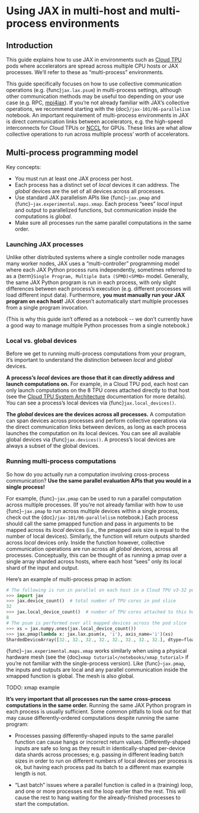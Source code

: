 # Using JAX in multi-host and multi-process environments

## Introduction

This guide explains how to use JAX in environments such as [Cloud
TPU](https://cloud.google.com/tpu) pods where accelerators are spread across
multiple CPU hosts or JAX processes. We’ll refer to these as “multi-process”
environments.

This guide specifically focuses on how to use collective communication
operations (e.g. {func}`jax.lax.psum`) in multi-process settings, although other
communication methods may be useful too depending on your use case (e.g. RPC,
[mpi4jax](https://github.com/mpi4jax/mpi4jax)). If you’re not already familiar
with JAX’s collective operations, we recommend starting with the
{doc}`/jax-101/06-parallelism` notebook. An important requirement of multi-process
environments in JAX is direct communication links between accelerators, e.g. the
high-speed interconnects for Cloud TPUs or
[NCCL](https://developer.nvidia.com/nccl) for GPUs. These links are what allow
collective operations to run across multiple process’ worth of accelerators.


## Multi-process programming model

Key concepts:
*   You must run at least one JAX process per host.
*   Each process has a distinct set of _local_ devices it can address. The
    _global_ devices are the set of all devices across all processes.
*   Use standard JAX parallelism APIs like {func}`~jax.pmap` and
    {func}`~jax.experimental.maps.xmap`. Each process “sees” _local_ input and
    output to parallelized functions, but communication inside the computations
    is _global_.
*   Make sure all processes run the same parallel computations in the same
    order.


### Launching JAX processes

Unlike other distributed systems where a single controller node manages many
worker nodes, JAX uses a “multi-controller” programming model where each JAX
Python process runs independently, sometimes referred to as a
{term}`Single Program, Multiple Data (SPMD)<SPMD>` model. Generally, the same
JAX Python program is run in each process, with only slight differences between
each process’s execution (e.g. different processes will load different input
data). Furthermore, **you must manually run your JAX program on each host!** JAX
doesn’t automatically start multiple processes from a single program invocation.

(This is why this guide isn’t offered as a notebook -- we don’t currently have a
good way to manage multiple Python processes from a single notebook.)


### Local vs. global devices

Before we get to running multi-process computations from your program, it’s
important to understand the distinction between _local_ and _global_ devices.

**A process’s _local_ devices are those that it can directly address and launch
computations on.** For example, in a Cloud TPU pod, each host can only launch
computations on the 8 TPU cores attached directly to that host (see the [Cloud
TPU System Architecture](https://cloud.google.com/tpu/docs/system-architecture)
documentation for more details). You can see a process’s local devices via
{func}`jax.local_devices()`.

**The _global_ devices are the devices across all processes.** A computation can
span devices across processes and perform collective operations via the direct
communication links between devices, as long as each process launches the
computation on its local devices. You can see all available global devices via
{func}`jax.devices()`. A process’s local devices are always a subset of the
global devices.


### Running multi-process computations

So how do you actually run a computation involving cross-process communication?
**Use the same parallel evaluation APIs that you would in a single process!**

For example, {func}`~jax.pmap` can be used to run a parallel computation across
multiple processes. (If you’re not already familiar with how to use
{func}`~jax.pmap` to run across multiple devices within a single process, check
out the {doc}`/jax-101/06-parallelism` notebook.) Each process should call the
same pmapped function and pass in arguments to be mapped across its _local_
devices (i.e., the pmapped axis size is equal to the number of local
devices). Similarly, the function will return outputs sharded across _local_
devices only. Inside the function however, collective communication operations
are run across all _global_ devices, across all processes. Conceptually, this
can be thought of as running a pmap over a single array sharded across hosts,
where each host “sees” only its local shard of the input and output.

Here’s an example of multi-process pmap in action:

```python
# The following is run in parallel on each host in a Cloud TPU v3-32 pod slice
>>> import jax
>>> jax.device_count()  # total number of TPU cores in pod slice
32
>>> jax.local_device_count()  # number of TPU cores attached to this host
8
# The psum is performed over all mapped devices across the pod slice
>>> xs = jax.numpy.ones(jax.local_device_count())
>>> jax.pmap(lambda x: jax.lax.psum(x, 'i'), axis_name='i')(xs)
ShardedDeviceArray([32., 32., 32., 32., 32., 32., 32., 32.], dtype=float32)
```

{func}`~jax.experimental.maps.xmap` works similarly when using a physical
hardware mesh (see the {doc}`xmap tutorial</notebooks/xmap_tutorial>` if you’re
not familiar with the single-process version). Like {func}`~jax.pmap`, the
inputs and outputs are local and any parallel communication inside the xmapped
function is global. The mesh is also global.

TODO: xmap example

**It’s very important that all processes run the same cross-process computations
in the same order.** Running the same JAX Python program in each process is
usually sufficient. Some common pitfalls to look out for that may cause
differently-ordered computations despite running the same program:

*   Processes passing differently-shaped inputs to the same parallel function
    can cause hangs or incorrect return values. Differently-shaped inputs are
    safe so long as they result in identically-shaped per-device data shards
    across processes; e.g. passing in different leading batch sizes in order to
    run on different numbers of local devices per process is ok, but having each
    process pad its batch to a different max example length is not.

*   “Last batch” issues where a parallel function is called in a (training)
    loop, and one or more processes exit the loop earlier than the rest. This
    will cause the rest to hang waiting for the already-finished processes to
    start the computation.
